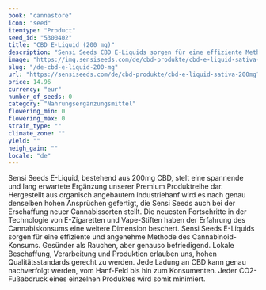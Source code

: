 ```yaml
---
book: "cannastore"
icon: "seed"
itemtype: "Product"
seed_id: "5300402"
title: "CBD E-Liquid (200 mg)"
description: "Sensi Seeds CBD E-Liquids sorgen für eine effiziente Methode des Cannabinoid-Konsums. Gesünder als Rauchen, genauso befriedigend. Holen Sie sich Ihres hier!"
image: "https://img.sensiseeds.com/de/cbd-produkte/cbd-e-liquid-sativa-200mg-image.png"
slug: "/de-cbd-e-liquid-200-mg"
url: "https://sensiseeds.com/de/cbd-produkte/cbd-e-liquid-sativa-200mg?a_aid=cannastore"
price: 14.96
currency: "eur"
number_of_seeds: 0
category: "Nahrungsergänzungsmittel"
flowering_min: 0
flowering_max: 0
strain_type: ""
climate_zone: ""
yield: ""
heigh_gain: ""
locale: "de"
---
```

Sensi Seeds E-Liquid, bestehend aus 200mg CBD, stelt eine spannende und lang erwartete Ergänzung unserer Premium Produktreihe dar. Hergestellt aus organisch angebautem Industriehanf wird es nach genau denselben hohen Ansprüchen gefertigt, die Sensi Seeds auch bei der Erschaffung neuer Cannabissorten stellt. Die neuesten Fortschritte in der Technologie von E-Zigaretten und Vape-Stiften haben der Erfahrung des Cannabiskonsums eine weitere Dimension beschert. Sensi Seeds E-Liquids sorgen für eine effiziente und angenehme Methode des Cannabinoid-Konsums. Gesünder als Rauchen, aber genauso befriedigend. Lokale Beschaffung, Verarbeitung und Produktion erlauben uns, hohen Qualitätsstandards gerecht zu werden. Jede Ladung an CBD kann genau nachverfolgt werden, vom Hanf-Feld bis hin zum Konsumenten. Jeder CO2-Fußabdruck eines einzelnen Produktes wird somit minimiert.
